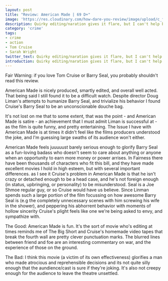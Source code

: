 ```yaml
---
layout: post
title: "Review: American Made | 69 D+"
image: 'https://res.cloudinary.com/how-dare-you-review/image/upload/c_fill,h_399,w_760/v1529126102/American-Made-Shipment.jpg'
description: Quirky editing/naration gives it flare, but I can't help but ask if Barry Seal or Tom Cruise for that matter deserves to be glorified for their deceit, decadence, and misogyny.
category: 'crime'
tags: 
- crime
- action
- Tom Cruise
- Sarah Wright
twitter_text: Quirky editing/naration gives it flare, but I can't help but ask if Barry Seal or Tom Cruise for that matter deserves to be glorified for their deceit, decadence, and misogyny.   
introduction: Quirky editing/naration gives it flare, but I can't help but ask if Barry Seal or Tom Cruise for that matter deserves to be glorified for their deceit, decadence, and misogyny.  
---
```


Fair Warning: if you love Tom Cruise or Barry Seal, you probably shouldn't read this review.

American Made is nicely produced, smartly edited, and overall well acted. That being said I still found it to be a difficult watch. Despite director Doug Liman's attempts to humanize Barry Seal, and trivialize his behavior I found Cruise's Barry Seal to be an unconscionable douche bag.

It's not lost on me that to some extent, that was the point - and American Made is satire - an achievement that I must admit Liman is successful at - as the film is quite funny, and pretty entertaining. The Issue I have with American Made is at times it didn't feel like the films producers understood the joke, and I'm guessing large swaths of its audience won't either.

American Made feels juuuuust barely serious enough to glorify Barry Seal as a fun-loving badass who doesn't seem to care about anything or anyone when an opportunity to earn more money or power arrises. In Fairness there have been thousands of characters who fit this bill, and they have made excellent movies I hold in high esteem, but with several important differences. as I see it Cruise's problem in American Made is that he isn't crazy or detached enough to be a head case, and he's not foreign enough (in status, upbringing, or personality) to be misunderstood. Seal is a Joe Shmoe regular guy, or so Cruise would have us believe. Since Linman spends such a large portion of the film focussing on how awesome Barry Seal is (e.g the completely unnecessary scenes with him screwing his wife in the shower), and peppering his abhorrent behavior with moments of hollow sincerity Cruise's plight feels like one we're being asked to envy, and sympathize with.

The Good: American Made is fun. It's the sort of movie who's editing at times reminds me of The Big Short and Cruise's homemade video tapes that break the fourth wall are pretty clever punctuation marks. The blurred lines between friend and foe are an interesting commentary on war, and the experience of those on the ground.

The Bad: I think this movie (a victim of its own effectiveness) glorifies a man who made atrocious and reprehensible decisions and its not quite silly enough that the aundience/cast is sure if they're joking. It's also not creepy enough for the audience to leave the theatre unsettled.